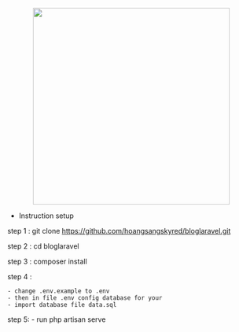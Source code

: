 <p align="center"><a href="https://laravel.com" target="_blank"><img src="https://raw.githubusercontent.com/laravel/art/master/logo-lockup/5%20SVG/2%20CMYK/1%20Full%20Color/laravel-logolockup-cmyk-red.svg" width="400"></a></p>


* Instruction setup 

step 1 :
         git clone https://github.com/hoangsangskyred/bloglaravel.git 
      
step 2 :
        cd  bloglaravel
     
step 3 :
      composer install
    
step 4 :
    
    - change .env.example to .env
    - then in file .env config database for your
    - import database file data.sql
step 5:
    - run  php artisan serve 
    
    
    



